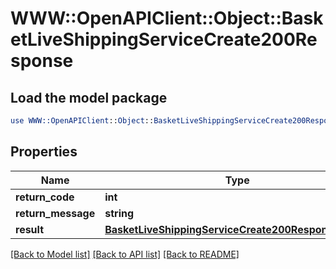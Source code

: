 # WWW::OpenAPIClient::Object::BasketLiveShippingServiceCreate200Response

## Load the model package
```perl
use WWW::OpenAPIClient::Object::BasketLiveShippingServiceCreate200Response;
```

## Properties
Name | Type | Description | Notes
------------ | ------------- | ------------- | -------------
**return_code** | **int** |  | [optional] 
**return_message** | **string** |  | [optional] 
**result** | [**BasketLiveShippingServiceCreate200ResponseResult**](BasketLiveShippingServiceCreate200ResponseResult.md) |  | [optional] 

[[Back to Model list]](../README.md#documentation-for-models) [[Back to API list]](../README.md#documentation-for-api-endpoints) [[Back to README]](../README.md)


